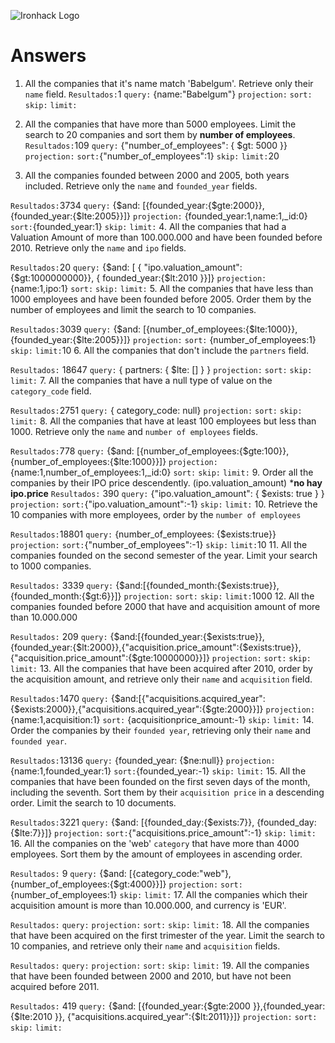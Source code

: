 ![Ironhack Logo](https://i.imgur.com/1QgrNNw.png)

# Answers

1. All the companies that it's name match 'Babelgum'. Retrieve only their `name` field.
`Resultados:`1
`query:` {name:"Babelgum"}
`projection:` 
`sort:`
`skip:`
`limit:`

2. All the companies that have more than 5000 employees. Limit the search to 20 companies and sort them by **number of employees**.
`Resultados:`109
`query:` {"number_of_employees": { $gt: 5000 }}
`projection:` 
`sort:`{"number_of_employees":1}
`skip:`
`limit:`20

3. All the companies founded between 2000 and 2005, both years included. Retrieve only the `name` and `founded_year` fields.

`Resultados:`3734
`query:` {$and: [{founded_year:{$gte:2000}}, {founded_year:{$lte:2005}}]}
`projection:` {founded_year:1,name:1,_id:0}
`sort:`{founded_year:1}
`skip:`
`limit:`
4. All the companies that had a Valuation Amount of more than 100.000.000 and have been founded before 2010. Retrieve only the `name` and `ipo` fields.

`Resultados:`20
`query:` {$and: [ { "ipo.valuation_amount":{$gt:1000000000}}, { founded_year:{$lt:2010 }}]}
`projection:` {name:1,ipo:1}
`sort:`
`skip:`
`limit:`
5. All the companies that have less than 1000 employees and have been founded before 2005. Order them by the number of employees and limit the search to 10 companies.

`Resultados:`3039
`query:` {$and: [{number_of_employees:{$lte:1000}}, {founded_year:{$lte:2005}}]}
`projection:` 
`sort:` {number_of_employees:1}
`skip:`
`limit:`10
6. All the companies that don't include the `partners` field.

`Resultados:` 18647
`query:` { partners: { $lte: [] } }
`projection:` 
`sort:`
`skip:`
`limit:`
7. All the companies that have a null type of value on the `category_code` field.

`Resultados:`2751
`query:` { category_code: null}
`projection:` 
`sort:`
`skip:`
`limit:`
8. All the companies that have at least 100 employees but less than 1000. Retrieve only the `name` and `number of employees` fields.

`Resultados:`778
`query:` {$and: [{number_of_employees:{$gte:100}},{number_of_employees:{$lte:1000}}]}
`projection:` {name:1,number_of_employees:1,_id:0}
`sort:`
`skip:`
`limit:`
9. Order all the companies by their IPO price descendently. (ipo.valuation_amount)
***no hay ipo.price**
`Resultados:` 390
`query:` {"ipo.valuation_amount": { $exists: true } }
`projection:` 
`sort:`{"ipo.valuation_amount":-1}
`skip:`
`limit:`
10. Retrieve the 10 companies with more employees, order by the `number of employees`

`Resultados:`18801
`query:` {number_of_employees: {$exists:true}}
`projection:` 
`sort:`{"number_of_employees":-1}
`skip:`
`limit:`10
11. All the companies founded on the second semester of the year. Limit your search to 1000 companies.

`Resultados:` 3339
`query:` {$and:[{founded_month:{$exists:true}},{founded_month:{$gt:6}}]}
`projection:` 
`sort:`
`skip:`
`limit:`1000
12. All the companies founded before 2000 that have and acquisition amount of more than 10.000.000

`Resultados:` 209
`query:` {$and:[{founded_year:{$exists:true}},{founded_year:{$lt:2000}},{"acquisition.price_amount":{$exists:true}},{"acquisition.price_amount":{$gte:10000000}}]}
`projection:` 
`sort:`
`skip:`
`limit:`
13. All the companies that have been acquired after 2010, order by the acquisition amount, and 
retrieve only their `name` and `acquisition` field.

`Resultados:`1470
`query:` {$and:[{"acquisitions.acquired_year":{$exists:2000}},{"acquisitions.acquired_year":{$gte:2000}}]}
`projection:` {name:1,acquisition:1}
`sort:` {acquisitionprice_amount:-1}
`skip:`
`limit:`
14. Order the companies by their `founded year`, retrieving only their `name` and `founded year`.

`Resultados:`13136
`query:` {founded_year: {$ne:null}}
`projection:` {name:1,founded_year:1}
`sort:`{founded_year:-1}
`skip:`
`limit:`
15. All the companies that have been founded on the first seven days of the month, including the seventh. Sort them by their `acquisition price` in a descending order. Limit the search to 10 documents.

`Resultados:`3221
`query:` {$and: [{founded_day:{$exists:7}}, {founded_day:{$lte:7}}]}
`projection:` 
`sort:`{"acquisitions.price_amount":-1}
`skip:`
`limit:`
16. All the companies on the 'web' `category` that have more than 4000 employees. Sort them by the amount of employees in ascending order.

`Resultados:` 9
`query:` {$and: [{category_code:"web"},{number_of_employees:{$gt:4000}}]}
`projection:` 
`sort:`  {number_of_employees:1}
`skip:`
`limit:`
17. All the companies which their acquisition amount is more than 10.000.000, and currency is 'EUR'.

`Resultados:`
`query:` 
`projection:` 
`sort:`
`skip:`
`limit:`
18. All the companies that have been acquired on the first trimester of the year. Limit the search to 10 companies, and retrieve only their `name` and `acquisition` fields.

`Resultados:`
`query:` 
`projection:` 
`sort:`
`skip:`
`limit:`
19. All the companies that have been founded between 2000 and 2010, but have not been acquired before 2011.

`Resultados:` 419
`query:` {$and: [{founded_year:{$gte:2000 }},{founded_year:{$lte:2010 }}, {"acquisitions.acquired_year":{$lt:2011}}]}
`projection:` 
`sort:`
`skip:`
`limit:`
<!-- Your Code Goes Here -->
